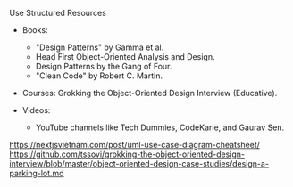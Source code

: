 

Use Structured Resources
* Books:
   * "Design Patterns" by Gamma et al.
   * Head First Object-Oriented Analysis and Design.
   * Design Patterns by the Gang of Four.
   * "Clean Code" by Robert C. Martin.
* Courses:
  Grokking the Object-Oriented Design Interview (Educative).

* Videos:
    * YouTube channels like Tech Dummies, CodeKarle, and Gaurav Sen.

https://nextjsvietnam.com/post/uml-use-case-diagram-cheatsheet/
https://github.com/tssovi/grokking-the-object-oriented-design-interview/blob/master/object-oriented-design-case-studies/design-a-parking-lot.md 


